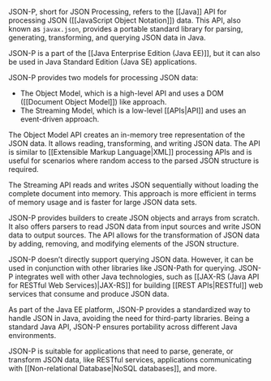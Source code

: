 JSON-P, short for JSON Processing, refers to the [[Java]] API for processing JSON ([[JavaScript Object Notation]]) data. This API, also known as `javax.json`, provides a portable standard library for parsing, generating, transforming, and querying JSON data in Java. 

JSON-P is a part of the [[Java Enterprise Edition (Java EE)]], but it can also be used in Java Standard Edition (Java SE) applications.

JSON-P provides two models for processing JSON data:
- The Object Model, which is a high-level API and uses a DOM ([[Document Object Model]]) like approach.
- The Streaming Model, which is a low-level [[APIs|API]] and uses an event-driven approach.

The Object Model API creates an in-memory tree representation of the JSON data. It allows reading, transforming, and writing JSON data. The API is similar to [[Extensible Markup Language|XML]] processing APIs and is useful for scenarios where random access to the parsed JSON structure is required.

The Streaming API reads and writes JSON sequentially without loading the complete document into memory. This approach is more efficient in terms of memory usage and is faster for large JSON data sets.

JSON-P provides builders to create JSON objects and arrays from scratch. It also offers parsers to read JSON data from input sources and write JSON data to output sources. The API allows for the transformation of JSON data by adding, removing, and modifying elements of the JSON structure.

JSON-P doesn’t directly support querying JSON data. However, it can be used in conjunction with other libraries like JSON-Path for querying. JSON-P integrates well with other Java technologies, such as [[JAX-RS (Java API for RESTful Web Services)|JAX-RS]] for building [[REST APIs|RESTful]] web services that consume and produce JSON data.

As part of the Java EE platform, JSON-P provides a standardized way to handle JSON in Java, avoiding the need for third-party libraries. Being a standard Java API, JSON-P ensures portability across different Java environments.

JSON-P is suitable for applications that need to parse, generate, or transform JSON data, like RESTful services, applications communicating with [[Non-relational Database|NoSQL databases]], and more.
